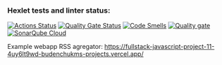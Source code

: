 ### Hexlet tests and linter status:
[![Actions Status](https://github.com/BudenchukM/fullstack-javascript-project-11/actions/workflows/hexlet-check.yml/badge.svg)](https://github.com/BudenchukM/fullstack-javascript-project-11/actions)
[![Quality Gate Status](https://sonarcloud.io/api/project_badges/measure?project=BudenchukM_fullstack-javascript-project-11&metric=alert_status)](https://sonarcloud.io/summary/new_code?id=BudenchukM_fullstack-javascript-project-11)
[![Code Smells](https://sonarcloud.io/api/project_badges/measure?project=BudenchukM_fullstack-javascript-project-11&metric=code_smells)](https://sonarcloud.io/summary/new_code?id=BudenchukM_fullstack-javascript-project-11)
[![Quality gate](https://sonarcloud.io/api/project_badges/quality_gate?project=BudenchukM_fullstack-javascript-project-11)](https://sonarcloud.io/summary/new_code?id=BudenchukM_fullstack-javascript-project-11)
[![SonarQube Cloud](https://sonarcloud.io/images/project_badges/sonarcloud-light.svg)](https://sonarcloud.io/summary/new_code?id=BudenchukM_fullstack-javascript-project-11)

Example webapp RSS agregator:
https://fullstack-javascript-project-11-4uy6lt9wd-budenchukms-projects.vercel.app/
